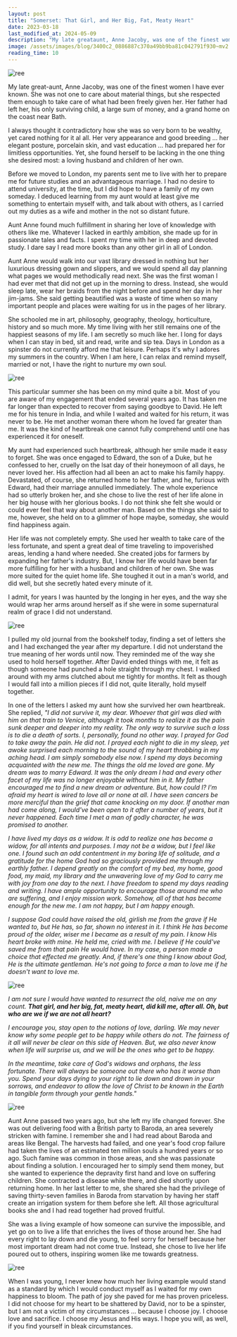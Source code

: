 ```yaml
---
layout: post
title: "Somerset: That Girl, and Her Big, Fat, Meaty Heart"
date: 2023-03-18
last_modified_at: 2024-05-09
description: "My late greataunt, Anne Jacoby, was one of the finest women I have ever known. She was not one to care about material things, but she respected them enough to take care of what ha…"
image: /assets/images/blog/3400c2_0886887c370a49bb9ba81c042791f930~mv2.png
reading_time: 10
---
```


![ree](/assets/images/blog/3400c2_0886887c370a49bb9ba81c042791f930~mv2.png)

My late great-aunt, Anne Jacoby, was one of the finest women I have ever known. She was not one to care about material things, but she respected them enough to take care of what had been freely given her. Her father had left her, his only surviving child, a large sum of money, and a grand home on the coast near Bath.

I always thought it contradictory how she was so very born to be wealthy, yet cared nothing for it al all. Her very appearance and good breeding ... her elegant posture, porcelain skin, and vast education ... had prepared her for limitless opportunities. Yet, she found herself to be lacking in the one thing she desired most: a loving husband and children of her own.

Before we moved to London, my parents sent me to live with her to prepare me for future studies and an advantageous marriage. I had no desire to attend university, at the time, but I did hope to have a family of my own someday. I deduced learning from my aunt would at least give me something to entertain myself with, and talk about with others, as I carried out my duties as a wife and mother in the not so distant future.

Aunt Anne found much fulfillment in sharing her love of knowledge with others like me. Whatever I lacked in earthly ambition, she made up for in passionate tales and facts. I spent my time with her in deep and devoted study. I dare say I read more books than any other girl in all of London.

Aunt Anne would walk into our vast library dressed in nothing but her luxurious dressing gown and slippers, and we would spend all day planning what pages we would methodically read next. She was the first woman I had ever met that did not get up in the morning to dress. Instead, she would sleep late, wear her braids from the night before and spend her day in her jim-jams. She said getting beautified was a waste of time when so many important people and places were waiting for us in the pages of her library.

She schooled me in art, philosophy, geography, theology, horticulture, history and so much more. My time living with her still remains one of the happiest seasons of my life. I am secretly so much like her. I long for days when I can stay in bed, sit and read, write and sip tea. Days in London as a spinster do not currently afford me that leisure. Perhaps it's why I adores my summers in the country. When I am here, I can relax and remind myself, married or not, I have the right to nurture my own soul.

![ree](/assets/images/blog/3400c2_86564e002b7842fdadaaa574e5c750e1~mv2.png)

This particular summer she has been on my mind quite a bit. Most of you are aware of my engagement that ended several years ago. It has taken me far longer than expected to recover from saying goodbye to David. He left me for his tenure in India, and while I waited and waited for his return, it was never to be. He met another woman there whom he loved far greater than me. It was the kind of heartbreak one cannot fully comprehend until one has experienced it for oneself.

My aunt had experienced such heartbreak, although her smile made it easy to forget. She was once engaged to Edward, the son of a Duke, but he confessed to her, cruelly on the lsat day of their honeymoon of all days, he never loved her. His affection had all been an act to make his family happy. Devastated, of course, she returned home to her father, and he, furious with Edward, had their marriage annulled immediately. The whole experience had so utterly broken her, and she chose to live the rest of her life alone in her big house with her glorious books. I do not think she felt she would or could ever feel that way about another man. Based on the things she said to me, however, she held on to a glimmer of hope maybe, someday, she would find happiness again.

Her life was not completely empty. She used her wealth to take care of the less fortunate, and spent a great deal of time traveling to impoverished areas, lending a hand where needed. She created jobs for farmers by expanding her father's industry. But, I know her life would have been far more fulfilling for her with a husband and children of her own. She was more suited for the quiet home life. She toughed it out in a man's world, and did well, but she secretly hated every minute of it.

I admit, for years I was haunted by the longing in her eyes, and the way she would wrap her arms around herself as if she were in some supernatural realm of grace I did not understand.

![ree](/assets/images/blog/3400c2_5b8793e44a97442cb11ed4fb32406dbc~mv2.png)

I pulled my old journal from the bookshelf today, finding a set of letters she and I had exchanged the year after my departure. I did not understand the true meaning of her words until now. They reminded me of the way she used to hold herself together. After David ended things with me, it felt as though someone had punched a hole straight through my chest. I walked around with my arms clutched about me tightly for months. It felt as though I would fall into a million pieces if I did not, quite literally, hold myself together.

In one of the letters I asked my aunt how she survived her own heartbreak. She replied, _"I did not survive it, my dear. Whoever that girl was died with him on that train to Venice, although it took months to realize it as the pain sunk deeper and deeper into my reality. The only way to survive such a loss is to die a death of sorts. I, personally, found no other way. I prayed for God to take away the pain. He did not. I prayed each night to die in my sleep, yet awoke surprised each morning to the sound of my heart throbbing in my aching head. I am simply somebody else now. I spend my days becoming acquainted with the new me. The things the old me loved are gone. My dream was to marry Edward. It was the only dream I had and every other facet of my life was no longer enjoyable without him in it. My father encouraged me to find a new dream or adventure. But, how could I? I'm afraid my heart is wired to love all or none at all. I have seen cancers be more merciful than the grief that came knocking on my door. If another man had come along, I would've been open to it after a number of years, but it never happened. Each time I met a man of godly character, he was promised to another._

_I have lived my days as a widow. It is odd to realize one has become a widow, for all intents and purposes. I may not be a widow, but I feel like one. I found such an odd contentment in my boring life of solitude, and a gratitude for the home God had so graciously provided me through my earthly father. I depend greatly on the comfort of my bed, my home, good food, my maid, my library and the unwavering love of my God to carry me with joy from one day to the next. I have freedom to spend my days reading and writing. I have ample opportunity to encourage those around me who are suffering, and I enjoy mission work. Somehow, all of that has become enough for the new me. I am not happy, but I am happy enough._

_I suppose God could have raised the old, girlish me from the grave if He wanted to, but He has, so far, shown no interest in it. I think He has become proud of the older, wiser me I became as a result of my pain. I know His heart broke with mine. He held me, cried with me. I believe if He could've saved me from that pain He would have. In my case, a person made a choice that effected me greatly. And, if there's one thing I know about God, He is the ultimate gentleman. He's not going to force a man to love me if he doesn't want to love me._

![ree](/assets/images/blog/3400c2_df87fb35ed7e42c2a63280e68d32eefe~mv2.png)

_I am not sure I would have wanted to resurrect the old, naive me on any count._ **_That girl, and her big, fat, meaty heart, did kill me, after all. Oh, but who are we if we are not all heart?_**

_I encourage you, stay open to the notions of love, darling. We may never know why some people get to be happy while others do not. The fairness of it all will never be clear on this side of Heaven. But, we also never know when life will surprise us, and we will be the ones who get to be happy._

_In the meantime, take care of God's widows and orphans, the less fortunate. There will always be someone out there who has it worse than you. Spend your days dying to your right to lie down and drown in your sorrows, and endeavor to allow the love of Christ to be known in the Earth in tangible form through your gentle hands."_

![ree](/assets/images/blog/3400c2_22e6c563f10b49a6b1883017b876a877~mv2.png)

Aunt Anne passed two years ago, but she left my life changed forever. She was out delivering food with a British party to Baroda, an area severely stricken with famine. I remember she and I had read about Baroda and areas like Bengal. The harvests had failed, and one year's food crop failure had taken the lives of an estimated ten million souls a hundred years or so ago. Such famine was common in those areas, and she was passionate about finding a solution. I encouraged her to simply send them money, but she wanted to experience the depravity first hand and love on suffering children. She contracted a disease while there, and died shortly upon returning home. In her last letter to me, she shared she had the privilege of saving thirty-seven families in Baroda from starvation by having her staff create an irrigation system for them before she left. All those agricultural books she and I had read together had proved fruitful.

She was a living example of how someone can survive the impossible, and yet go on to live a life that enriches the lives of those around her. She had every right to lay down and die young, to feel sorry for herself because her most important dream had not come true. Instead, she chose to live her life poured out to others, inspiring women like me towards greatness.

![ree](/assets/images/blog/3400c2_94b78d3e388542f8841496575b62f3d0~mv2.png)

When I was young, I never knew how much her living example would stand as a standard by which I would conduct myself as I waited for my own happiness to bloom. The path of joy she paved for me has proven priceless. I did not choose for my heart to be shattered by David, nor to be a spinster, but I am not a victim of my circumstances ... because I choose joy. I choose love and sacrifice. I choose my Jesus and His ways. I hope you will, as well, if you find yourself in bleak circumstances.
